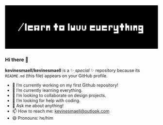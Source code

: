 ![Header](https://github.com/kevinesmaell/kevinesmaell/blob/main/header.png "Header")
### Hi there 👋

 **kevinesmaell/kevinesmaell** is a ✨ _special_ ✨ repository because its `README.md` (this file) appears on your GitHub profile.


- 🔭 I’m currently working on my first Github repository!
- 🌱 I’m currently learning everything.
- 👯 I’m looking to collaborate on design projects.
- 🤔 I’m looking for help with coding.
- 💬 Ask me about anything!
- 📫 How to reach me: kevinesmaell@outlook.com
- 😄 Pronouns: he/him

<!--
